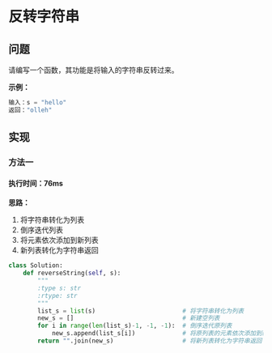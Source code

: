 # 反转字符串

## 问题

请编写一个函数，其功能是将输入的字符串反转过来。

**示例：**

```python
输入：s = "hello"
返回："olleh"
```

## 实现

### 方法一

#### 执行时间：76ms

**思路：**

1. 将字符串转化为列表
2. 倒序迭代列表
3. 将元素依次添加到新列表
4. 新列表转化为字符串返回

```python
class Solution:
    def reverseString(self, s):
        """
        :type s: str
        :rtype: str
        """
        list_s = list(s)						# 将字符串转化为列表
        new_s = []								# 新建空列表
        for i in range(len(list_s)-1, -1, -1):	# 倒序迭代原列表
            new_s.append(list_s[i])				# 将原列表的元素依次添加到新列表
        return "".join(new_s)					# 将新列表转化为字符串返回
```

